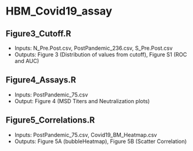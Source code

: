 # HBM_Covid19_assay

## Figure3_Cutoff.R 
* Inputs: N_Pre.Post.csv, PostPandemic_236.csv, S_Pre.Post.csv
* Outputs: Figure 3 (Distribution of values from cutoff), Figure S1 (ROC and AUC)

## Figure4_Assays.R
* Inputs: PostPandemic_75.csv
* Output: Figure 4 (MSD Titers and Neutralization plots)

## Figure5_Correlations.R 
* Inputs: PostPandemic_75.csv, Covid19_BM_Heatmap.csv
* Outputs: Figure 5A (bubbleHeatmap), Figure 5B (Scatter Correlation)
